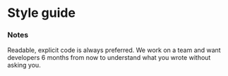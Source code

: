 # Style guide

### Notes

Readable, explicit code is always preferred. We work on a team and want
developers 6 months from now to understand what you wrote without asking you.
